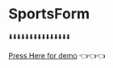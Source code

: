 # SportsForm
⬇️⬇️⬇️⬇️⬇️⬇️⬇️⬇️⬇️⬇️⬇️⬇️⬇️⬇️⬇️

<a href="https://jayasuryard31.github.io/SportsForm/">Press Here for demo</a> 👈👈👈
